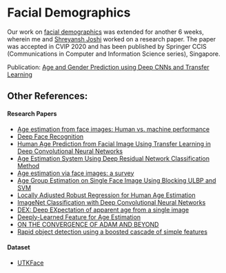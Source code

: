 # Facial Demographics
Our work on [facial demographics](https://github.com/ShreyanshJoshi/Facial-Demographics-using-CNN) was extended for another 6 weeks, wherein me and [Shreyansh Joshi](https://github.com/ShreyanshJoshi) worked on a research paper. The paper was accepted in CVIP 2020 and has been published by Springer CCIS (Communications in Computer and Information Science series), Singapore.

Publication: [Age and Gender Prediction using Deep CNNs and Transfer Learning](https://link.springer.com/chapter/10.1007%2F978-981-16-1092-9_25)

## Other References:

#### Research Papers 
* [Age estimation from face images: Human vs. machine performance](https://ieeexplore.ieee.org/document/6613022)
* [Deep Face Recognition](http://www.bmva.org/bmvc/2015/papers/paper041/index.html)
* [Human Age Prediction from Facial Image Using Transfer Learning in Deep Convolutional Neural Networks](https://www.researchgate.net/publication/341589749_Human_Age_Prediction_from_Facial_Image_Using_Transfer_Learning_in_Deep_Convolutional_Neural_Networks)
* [Age Estimation System Using Deep Residual Network Classification Method](https://ieeexplore.ieee.org/document/8901521)
* [Age estimation via face images: a survey](https://jivp-eurasipjournals.springeropen.com/articles/10.1186/s13640-018-0278-6)
* [Age Group Estimation on Single Face Image Using Blocking ULBP and SVM](https://www.springerprofessional.de/en/age-group-estimation-on-single-face-image-using-blocking-ulbp-an/4404688)
* [Locally Adjusted Robust Regression for Human Age Estimation](https://ieeexplore.ieee.org/document/4544009)
* [ImageNet Classification with Deep Convolutional Neural Networks](https://papers.nips.cc/paper/4824-imagenet-classification-with-deep-convolutional-neural-networks)
* [DEX: Deep EXpectation of apparent age from a single image](https://data.vision.ee.ethz.ch/cvl/publications/papers/proceedings/eth_biwi_01229.pdf)
* [Deeply-Learned Feature for Age Estimation](https://ieeexplore.ieee.org/document/7045931?arnumber=7045931)
* [ON THE CONVERGENCE OF ADAM AND BEYOND](https://openreview.net/pdf?id=ryQu7f-RZ)
* [Rapid object detection using a boosted cascade of simple features](https://ieeexplore.ieee.org/document/990517)

#### Dataset

* [UTKFace](http://aicip.eecs.utk.edu/wiki/UTKFace)
